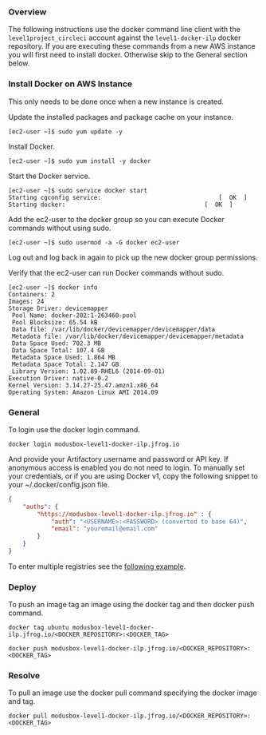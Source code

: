 
### Overview

The following instructions use the docker command line client with the `level1project_circleci` account against the `level1-docker-ilp` docker repository.  If you are executing these commands from a new AWS instance you will first need to install docker.  Otherwise skip to the General section below.

### Install Docker on AWS Instance

This only needs to be done once when a new instance is created.

Update the installed packages and package cache on your instance.

`[ec2-user ~]$ sudo yum update -y`

Install Docker.

`[ec2-user ~]$ sudo yum install -y docker`

Start the Docker service.

```
[ec2-user ~]$ sudo service docker start
Starting cgconfig service:                                 [  OK  ]
Starting docker:	                                   [  OK  ]
```

Add the ec2-user to the docker group so you can execute Docker commands without using sudo.

`[ec2-user ~]$ sudo usermod -a -G docker ec2-user`

Log out and log back in again to pick up the new docker group permissions.

Verify that the ec2-user can run Docker commands without sudo.

```
[ec2-user ~]$ docker info
Containers: 2
Images: 24
Storage Driver: devicemapper
 Pool Name: docker-202:1-263460-pool
 Pool Blocksize: 65.54 kB
 Data file: /var/lib/docker/devicemapper/devicemapper/data
 Metadata file: /var/lib/docker/devicemapper/devicemapper/metadata
 Data Space Used: 702.3 MB
 Data Space Total: 107.4 GB
 Metadata Space Used: 1.864 MB
 Metadata Space Total: 2.147 GB
 Library Version: 1.02.89-RHEL6 (2014-09-01)
Execution Driver: native-0.2
Kernel Version: 3.14.27-25.47.amzn1.x86_64
Operating System: Amazon Linux AMI 2014.09
```

### General

To login use the docker login command.

`docker login modusbox-level1-docker-ilp.jfrog.io`

And provide your Artifactory username and password or API key.
If anonymous access is enabled you do not need to login.
To manually set your credentials, or if you are using Docker v1, copy the following snippet to your ~/.docker/config.json file.
```json
{
	"auths": {
		"https://modusbox-level1-docker-ilp.jfrog.io" : {
			"auth": "<USERNAME>:<PASSWORD> (converted to base 64)",
			"email": "youremail@email.com"
		}
	}
}
```

To enter multiple registries see the [following example](https://www.jfrog.com/confluence/display/RTF/Using+Docker+V1#UsingDockerV1-3.SettingUpAuthentication).

### Deploy

To push an image tag an image using the docker tag and then docker push command.

```docker tag ubuntu modusbox-level1-docker-ilp.jfrog.io/<DOCKER_REPOSITORY>:<DOCKER_TAG>```

```docker push modusbox-level1-docker-ilp.jfrog.io/<DOCKER_REPOSITORY>:<DOCKER_TAG>```

### Resolve

To pull an image use the docker pull command specifying the docker image and tag.

```docker pull modusbox-level1-docker-ilp.jfrog.io/<DOCKER_REPOSITORY>:<DOCKER_TAG>```

